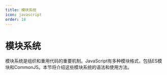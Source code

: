 ```yaml
---
title: 模块系统
icon: javascript
order: 18
---
```


# 模块系统

模块系统是组织和重用代码的重要机制。JavaScript有多种模块格式，包括ES模块和CommonJS。本节将介绍这些模块系统的语法和使用方法。

